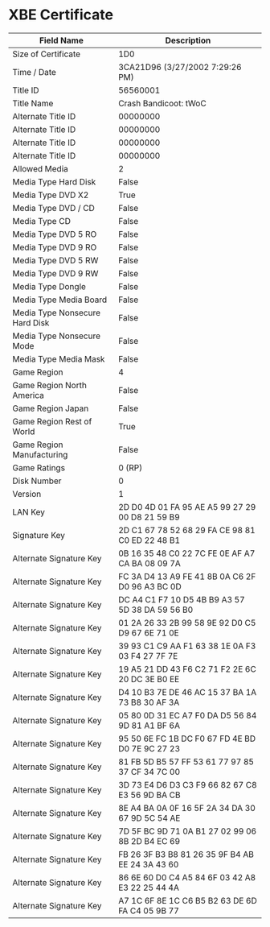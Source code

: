 # XBE Certificate

| Field Name | Description |
|---|---|
| Size of Certificate | 1D0 |
| Time / Date | 3CA21D96 (3/27/2002 7:29:26 PM) |
| Title ID | 56560001 |
| Title Name | Crash Bandicoot: tWoC |
| Alternate Title ID | 00000000 |
| Alternate Title ID | 00000000 |
| Alternate Title ID | 00000000 |
| Alternate Title ID | 00000000 |
| Allowed Media | 2 |
| Media Type Hard Disk | False |
| Media Type DVD X2 | True |
| Media Type DVD / CD | False |
| Media Type CD | False |
| Media Type DVD 5 RO | False |
| Media Type DVD 9 RO | False |
| Media Type DVD 5 RW | False |
| Media Type DVD 9 RW | False |
| Media Type Dongle | False |
| Media Type Media Board | False |
| Media Type Nonsecure Hard Disk | False |
| Media Type Nonsecure Mode | False |
| Media Type Media Mask | False |
| Game Region | 4 |
| Game Region North America | False |
| Game Region Japan | False |
| Game Region Rest of World | True |
| Game Region Manufacturing | False |
| Game Ratings | 0 (RP) |
| Disk Number | 0 |
| Version | 1 |
| LAN Key | 2D D0 4D 01 FA 95 AE A5 99 27 29 00 D8 21 59 B9 |
| Signature Key | 2D C1 67 78 52 68 29 FA CE 98 81 C0 ED 22 48 B1 |
| Alternate Signature Key | 0B 16 35 48 C0 22 7C FE 0E AF A7 CA BA 08 09 7A |
| Alternate Signature Key | FC 3A D4 13 A9 FE 41 8B 0A C6 2F D0 96 A3 BC 0D |
| Alternate Signature Key | DC A4 C1 F7 10 D5 4B B9 A3 57 5D 38 DA 59 56 B0 |
| Alternate Signature Key | 01 2A 26 33 2B 99 58 9E 92 D0 C5 D9 67 6E 71 0E |
| Alternate Signature Key | 39 93 C1 C9 AA F1 63 38 1E 0A F3 03 F4 27 7F 7E |
| Alternate Signature Key | 19 A5 21 DD 43 F6 C2 71 F2 2E 6C 20 DC 3E B0 EE |
| Alternate Signature Key | D4 10 B3 7E DE 46 AC 15 37 BA 1A 73 B8 30 AF 3A |
| Alternate Signature Key | 05 80 0D 31 EC A7 F0 DA D5 56 84 9D 81 A1 BF 6A |
| Alternate Signature Key | 95 50 6E FC 1B DC F0 67 FD 4E BD D0 7E 9C 27 23 |
| Alternate Signature Key | 81 FB 5D B5 57 FF 53 61 77 97 85 37 CF 34 7C 00 |
| Alternate Signature Key | 3D 73 E4 D6 D3 C3 F9 66 82 67 C8 E3 56 9D BA CB |
| Alternate Signature Key | 8E A4 BA 0A 0F 16 5F 2A 34 DA 30 67 9D 5C 54 AE |
| Alternate Signature Key | 7D 5F BC 9D 71 0A B1 27 02 99 06 8B 2D B4 EC 69 |
| Alternate Signature Key | FB 26 3F B3 B8 81 26 35 9F B4 AB EE 24 3A 43 60 |
| Alternate Signature Key | 86 6E 60 D0 C4 A5 84 6F 03 42 A8 E3 22 25 44 4A |
| Alternate Signature Key | A7 1C 6F 8E 1C C6 B5 B2 63 DE 6D FA C4 05 9B 77 |
